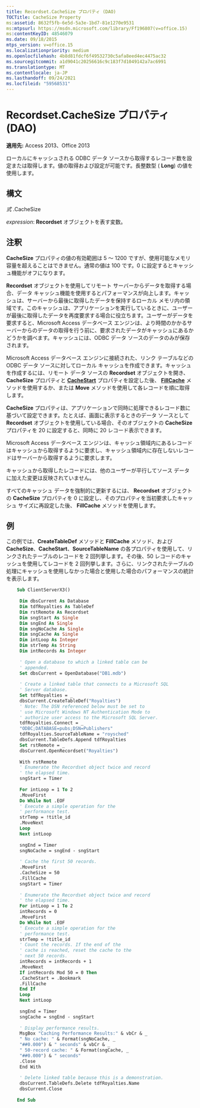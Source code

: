 ```yaml
---
title: Recordset.CacheSize プロパティ (DAO)
TOCTitle: CacheSize Property
ms:assetid: 8632f5fb-6e5d-5a3e-1bd7-81e1270e9531
ms:mtpsurl: https://msdn.microsoft.com/library/Ff196807(v=office.15)
ms:contentKeyID: 48546079
ms.date: 09/18/2015
mtps_version: v=office.15
ms.localizationpriority: medium
ms.openlocfilehash: 4b8d81fdcf6f49532730c5afa8eed4ec4475ac32
ms.sourcegitcommit: a1d9041c20256616c9c183f7d1049142a7ac6991
ms.translationtype: MT
ms.contentlocale: ja-JP
ms.lasthandoff: 09/24/2021
ms.locfileid: "59568531"
---
```

# <a name="recordsetcachesize-property-dao"></a>Recordset.CacheSize プロパティ (DAO)


**適用先:** Access 2013、Office 2013

ローカルにキャッシュされる ODBC データ ソースから取得するレコード数を設定または取得します。値の取得および設定が可能です。長整数型 ( **Long**) の値を使用します。

## <a name="syntax"></a>構文

*式* .CacheSize

*expression*: **Recordset** オブジェクトを表す変数。

## <a name="remarks"></a>注釈

**CacheSize** プロパティの値の有効範囲は 5 ～ 1200 ですが、使用可能なメモリ容量を超えることはできません。通常の値は 100 です。0 に設定するとキャッシュ機能がオフになります。

**Recordset** オブジェクトを使用してリモート サーバーからデータを取得する場合、データ キャッシュ機能を使用するとパフォーマンスが向上します。キャッシュは、サーバーから最後に取得したデータを保持するローカル メモリ内の領域です。このキャッシュは、アプリケーションを実行しているときに、ユーザーが最後に取得したデータを再度要求する場合に役立ちます。ユーザーがデータを要求すると、Microsoft Access データベース エンジンは、より時間のかかるサーバーからのデータの取得を行う前に、要求されたデータがキャッシュにあるかどうかを調べます。キャッシュには、ODBC データ ソースのデータのみが保存されます。

Microsoft Access データベース エンジンに接続された、リンク テーブルなどの ODBC データ ソースに対してローカル キャッシュを作成できます。キャッシュを作成するには、リモート データ ソースの **Recordset** オブジェクトを開き、 **CacheSize** プロパティと **[CacheStart](recordset-cachestart-property-dao.md)** プロパティを設定した後、 **[FillCache](recordset-fillcache-method-dao.md)** メソッドを使用するか、または **Move** メソッドを使用して各レコードを順に取得します。

**CacheSize** プロパティは、アプリケーションで同時に処理できるレコード数に基づいて設定できます。たとえば、画面に表示するときのデータ ソースとして **Recordset** オブジェクトを使用している場合、そのオブジェクトの **CacheSize** プロパティを 20 に設定すると、同時に 20 レコード表示できます。

Microsoft Access データベース エンジンは、キャッシュ領域内にあるレコードはキャッシュから取得するように要求し、キャッシュ領域内に存在しないレコードはサーバーから取得するように要求します。

キャッシュから取得したレコードには、他のユーザーが平行してソース データに加えた変更は反映されていません。

すべてのキャッシュ データを強制的に更新するには、 **Recordset** オブジェクトの **CacheSize** プロパティを 0 に設定し、そのプロパティを当初要求したキャッシュ サイズに再設定した後、 **FillCache** メソッドを使用します。

## <a name="example"></a>例

この例では、**CreateTableDef** メソッドと **FillCache** メソッド、および **CacheSize**、**CacheStart**、**SourceTableName** の各プロパティを使用して、リンクされたテーブルのレコードを 2 回列挙します。その後、50 レコードのキャッシュを使用してレコードを 2 回列挙します。さらに、リンクされたテーブルの処理にキャッシュを使用しなかった場合と使用した場合のパフォーマンスの統計を表示します。

```vb
    Sub ClientServerX3() 
     
     Dim dbsCurrent As Database 
     Dim tdfRoyalties As TableDef 
     Dim rstRemote As Recordset 
     Dim sngStart As Single 
     Dim sngEnd As Single 
     Dim sngNoCache As Single 
     Dim sngCache As Single 
     Dim intLoop As Integer 
     Dim strTemp As String 
     Dim intRecords As Integer 
     
     ' Open a database to which a linked table can be 
     ' appended. 
     Set dbsCurrent = OpenDatabase("DB1.mdb") 
     
     ' Create a linked table that connects to a Microsoft SQL 
     ' Server database. 
     Set tdfRoyalties = _ 
     dbsCurrent.CreateTableDef("Royalties") 
     ' Note: The DSN referenced below must be set to 
     ' use Microsoft Windows NT Authentication Mode to 
     ' authorize user access to the Microsoft SQL Server. 
     tdfRoyalties.Connect = _ 
     "ODBC;DATABASE=pubs;DSN=Publishers" 
     tdfRoyalties.SourceTableName = "roysched" 
     dbsCurrent.TableDefs.Append tdfRoyalties 
     Set rstRemote = _ 
     dbsCurrent.OpenRecordset("Royalties") 
     
     With rstRemote 
     ' Enumerate the Recordset object twice and record 
     ' the elapsed time. 
     sngStart = Timer 
     
     For intLoop = 1 To 2 
     .MoveFirst 
     Do While Not .EOF 
     ' Execute a simple operation for the 
     ' performance test. 
     strTemp = !title_id 
     .MoveNext 
     Loop 
     Next intLoop 
     
     sngEnd = Timer 
     sngNoCache = sngEnd - sngStart 
     
     ' Cache the first 50 records. 
     .MoveFirst 
     .CacheSize = 50 
     .FillCache 
     sngStart = Timer 
     
     ' Enumerate the Recordset object twice and record 
     ' the elapsed time. 
     For intLoop = 1 To 2 
     intRecords = 0 
     .MoveFirst 
     Do While Not .EOF 
     ' Execute a simple operation for the 
     ' performance test. 
     strTemp = !title_id 
     ' Count the records. If the end of the 
     ' cache is reached, reset the cache to the 
     ' next 50 records. 
     intRecords = intRecords + 1 
     .MoveNext 
     If intRecords Mod 50 = 0 Then 
     .CacheStart = .Bookmark 
     .FillCache 
     End If 
     Loop 
     Next intLoop 
     
     sngEnd = Timer 
     sngCache = sngEnd - sngStart 
     
     ' Display performance results. 
     MsgBox "Caching Performance Results:" & vbCr & _ 
     " No cache: " & Format(sngNoCache, _ 
     "##0.000") & " seconds" & vbCr & _ 
     " 50-record cache: " & Format(sngCache, _ 
     "##0.000") & " seconds" 
     .Close 
     End With 
     
     ' Delete linked table because this is a demonstration. 
     dbsCurrent.TableDefs.Delete tdfRoyalties.Name 
     dbsCurrent.Close 
     
    End Sub
```
